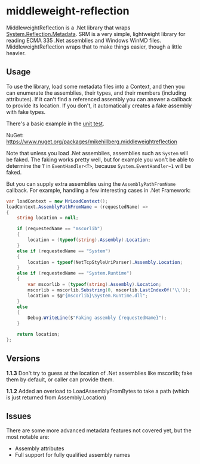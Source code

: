 # middleweight-reflection

MiddleweightReflection is a .Net library that wraps [System.Reflection.Metadata](https://www.nuget.org/packages/System.Reflection.Metadata/).
SRM is a very simple, lightweight library for reading ECMA 335 .Net assemblies and Windows WinMD files.
MiddleweightReflection wraps that to make things easier, though a little heavier.

## Usage

To use the library, load some metadata files into a Context, and then you can enumerate the assemblies,
their types, and their members (including attributes). If it can't find a referenced assembly you can
answer a callback to provide its location. If you don't, it automatically creates a fake assembly
with fake types.

There's a basic example in the [unit test](https://github.com/MikeHillberg/middleweight-reflection/blob/main/Test/UnitTest1.cs).

NuGet: https://www.nuget.org/packages/mikehillberg.middleweightreflection

Note that unless you load .Net assemblies, assemblies such as `System` will be faked.
The faking works pretty well, but for example you won't be able to determine the `T` in `EventHandler<T>`,
because `System.EventHandler~1` will be faked.

But you can supply extra assemblies using the `AssemblyPathFromName` callback.
For example, handling a few interesting cases in .Net Framework:

```cs
var loadContext = new MrLoadContext();
loadContext.AssemblyPathFromName = (requestedName) =>
{
    string location = null;

    if (requestedName == "mscorlib")
    {
        location = (typeof(string).Assembly).Location;
    }
    else if (requestedName == "System")
    {
        location = typeof(NetTcpStyleUriParser).Assembly.Location;
    }
    else if (requestedName == "System.Runtime")
    {
        var mscorlib = (typeof(string).Assembly).Location;
        mscorlib = mscorlib.Substring(0, mscorlib.LastIndexOf('\\'));
        location = $@"{mscorlib}\System.Runtime.dll";
    }
    else
    {
        Debug.WriteLine($"Faking assembly {requestedName}");
    }

    return location;
};
```

## Versions

**1.1.3**
Don't try to guess at the location of .Net assemblies like mscorlib;
fake them by default, or caller can provide them.

**1.1.2**
Added an overload to LoadAssemblyFromBytes to take a path (which is just returned from Assembly.Location)

## Issues

There are some more advanced metadata features not covered yet, but the most notable are:
* Assembly attributes
* Full support for fully qualified assembly names

